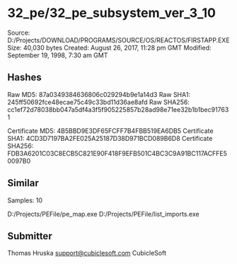 32_pe/32_pe_subsystem_ver_3_10
==============================

Source:  D:/Projects/DOWNLOAD/PROGRAMS/SOURCE/OS/REACTOS/FIRSTAPP.EXE
Size:  40,030 bytes
Created:  August 26, 2017, 11:28 pm GMT
Modified:  September 19, 1998, 7:30 am GMT

Hashes
------

Raw MD5:  87a0349384636806c029294b9e1a14d3
Raw SHA1:  245ff50692fce48ecae75c49c33bd11d36ae8afd
Raw SHA256:  cc1ef72d78038bb047a5df4a3f5f905225857b28ad98e71ee32b1b1bec917631

Certificate MD5:  4B5BBD9E3DF65FCFF7B4FBB519EA6DB5
Certificate SHA1:  4CD3D7197BA2FE025A25187D38D971BCD089B6D8
Certificate SHA256:  FDB3A6201C03C8ECB5C821E90F418F9EFB501C4BC3C9A91BC117ACFFE50097B0

Similar
-------

Samples:  10

D:/Projects/PEFile/pe_map.exe
D:/Projects/PEFile/list_imports.exe

Submitter
---------

Thomas Hruska
support@cubiclesoft.com
CubicleSoft
